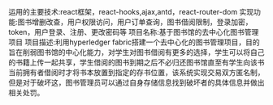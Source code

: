 运用的主要技术:react框架，react-hooks,ajax,antd，react-router-dom
实现功能:图书增删改查，用户权限访问，用户订单查询，图书借阅限制，登录加密，token，用户登录、注册、更改密码等
项目名称:基于图书馆的去中心化图书管理项目
项目描述:利用hyperledger fabric搭建一个去中心化的图书管理项目，目的旨在削弱图书馆的中心化能力，对学生对图书借阅有更多的选择，学生可以将自己的书籍上传一起共享，学生借阅的图书到期之后不必归还图书馆直至有学生向该书当前拥有者借阅时才将书本放置到指定的存书位置，该系统实现交易双方匿名制，但是对于破坏这，图书管理员可以通过自身存储信息找到破坏者的具体信息并做出相关处罚。
